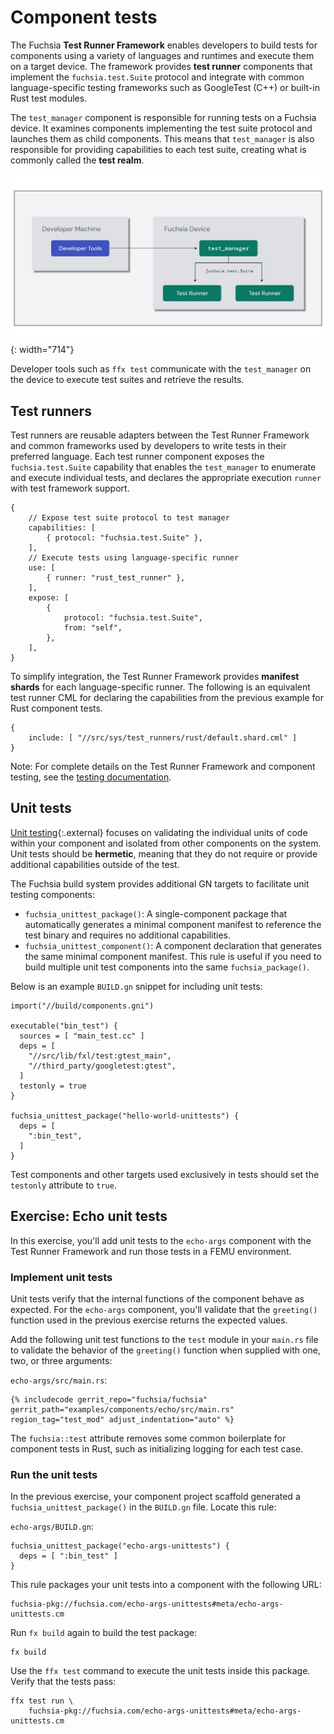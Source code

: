 # Component tests

The Fuchsia **Test Runner Framework** enables developers to build tests for
components using a variety of languages and runtimes and execute them on a
target device. The framework provides **test runner** components that implement
the `fuchsia.test.Suite` protocol and integrate with common language-specific
testing frameworks such as GoogleTest (C++) or built-in Rust test modules.

The `test_manager` component is responsible for running tests on a Fuchsia
device. It examines components implementing the test suite protocol and launches
them as child components. This means that `test_manager` is also responsible for
providing capabilities to each test suite, creating what is commonly called the
**test realm**.

![test execution on a Fuchsia device](images/test-realm.png){: width="714"}

Developer tools such as `ffx test` communicate with the `test_manager` on the
device to execute test suites and retrieve the results.

## Test runners

Test runners are reusable adapters between the Test Runner Framework and common
frameworks used by developers to write tests in their preferred
language. Each test runner component exposes the `fuchsia.test.Suite` capability
that enables the `test_manager` to enumerate and execute individual tests, and
declares the appropriate execution `runner` with test framework support.

```json5
{
    // Expose test suite protocol to test manager
    capabilities: [
        { protocol: "fuchsia.test.Suite" },
    ],
    // Execute tests using language-specific runner
    use: [
        { runner: "rust_test_runner" },
    ],
    expose: [
        {
            protocol: "fuchsia.test.Suite",
            from: "self",
        },
    ],
}
```


To simplify integration, the Test Runner Framework provides **manifest shards**
for each language-specific runner. The following is an equivalent test runner
CML for declaring the capabilities from the previous example for Rust component
tests.

```json5
{
    include: [ "//src/sys/test_runners/rust/default.shard.cml" ]
}
```

Note: For complete details on the Test Runner Framework and component testing,
see the
[testing documentation](/docs/concepts/testing/v2/test_runner_framework.md).

## Unit tests

[Unit testing](https://en.wikipedia.org/wiki/Unit_testing){:.external} focuses
on validating the individual units of code within your component and isolated
from other components on the system. Unit tests should be **hermetic**, meaning
that they do not require or provide additional capabilities outside of the test.

The Fuchsia build system provides additional GN targets to facilitate unit
testing components:

* `fuchsia_unittest_package()`: A single-component package that automatically
  generates a minimal component manifest to reference the test binary and
  requires no additional capabilities.
* `fuchsia_unittest_component()`: A component declaration that generates the
  same minimal component manifest. This rule is useful if you need to build
  multiple unit test components into the same `fuchsia_package()`.

Below is an example `BUILD.gn` snippet for including unit tests:

```gn
import("//build/components.gni")

executable("bin_test") {
  sources = [ "main_test.cc" ]
  deps = [
    "//src/lib/fxl/test:gtest_main",
    "//third_party/googletest:gtest",
  ]
  testonly = true
}

fuchsia_unittest_package("hello-world-unittests") {
  deps = [
    ":bin_test",
  ]
}
```


<aside class="key-point">
Test components and other targets used exclusively in tests should set the
<code>testonly</code> attribute to <code>true</code>.
</aside>


## Exercise: Echo unit tests

In this exercise, you'll add unit tests to the `echo-args` component with the
Test Runner Framework and run those tests in a FEMU environment.

### Implement unit tests

Unit tests verify that the internal functions of the component behave as
expected. For the `echo-args` component, you'll validate that the `greeting()`
function used in the previous exercise returns the expected values.

Add the following unit test functions to the `test` module in your `main.rs`
file to validate the behavior of the `greeting()` function when supplied with
one, two, or three arguments:


`echo-args/src/main.rs`:

```
{% includecode gerrit_repo="fuchsia/fuchsia" gerrit_path="examples/components/echo/src/main.rs" region_tag="test_mod" adjust_indentation="auto" %}
```

<aside class="key-point">
The <code>fuchsia::test</code> attribute removes some common boilerplate for
component tests in Rust, such as initializing logging for each test case.
</aside>

### Run the unit tests

In the previous exercise, your component project scaffold generated a
`fuchsia_unittest_package()` in the `BUILD.gn` file. Locate this rule:

`echo-args/BUILD.gn`:

```gn
fuchsia_unittest_package("echo-args-unittests") {
  deps = [ ":bin_test" ]
}
```

This rule packages your unit tests into a component with the following URL:


```none
fuchsia-pkg://fuchsia.com/echo-args-unittests#meta/echo-args-unittests.cm
```

Run `fx build` again to build the test package:

```posix-terminal
fx build
```

Use the `ffx test` command to execute the unit tests inside this package.
Verify that the tests pass:

```posix-terminal
ffx test run \
    fuchsia-pkg://fuchsia.com/echo-args-unittests#meta/echo-args-unittests.cm
```
